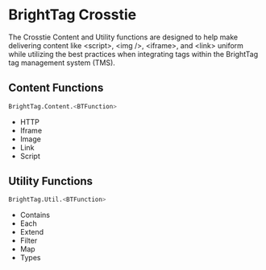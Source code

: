 BrightTag Crosstie
==================

The Crosstie Content and Utility functions are designed to help make delivering content like &lt;script&gt;, &lt;img /&gt;, &lt;iframe&gt;, and &lt;link&gt; uniform while utilizing the best practices when integrating tags within the BrightTag tag management system (TMS). 

Content Functions
-----------------
```sh
BrightTag.Content.<BTFunction>
```

  - HTTP
  - Iframe
  - Image
  - Link
  - Script

Utility Functions
-----------------
```sh
BrightTag.Util.<BTFunction>
```

  - Contains
  - Each
  - Extend
  - Filter
  - Map
  - Types